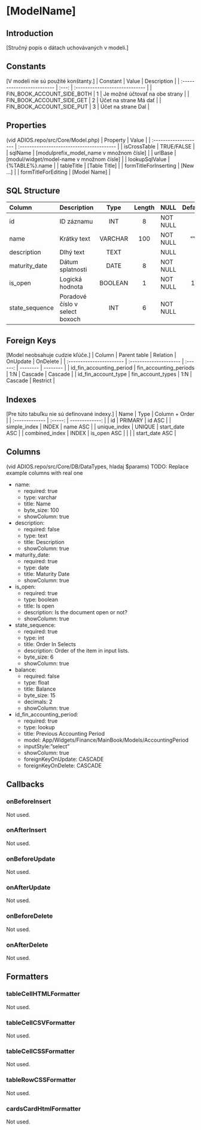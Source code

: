 # [ModelName]

## Introduction
[Stručný popis o dátach uchovávaných v modeli.]

## Constants
[V modeli nie sú použité konštanty.]
| Constant                   | Value | Description                    |
| :------------------------- | :---: | :----------------------------- |
| FIN_BOOK_ACCOUNT_SIDE_BOTH |   1   | Je možné účtovať na obe strany |
| FIN_BOOK_ACCOUNT_SIDE_GET  |   2   | Účet na strane Má dať          |
| FIN_BOOK_ACCOUNT_SIDE_PUT  |   3   | Účet na strane Dal             |

## Properties
(vid ADIOS.repo/src/Core/Model.php)
| Property              | Value                                     |
| :-------------------- | :---------------------------------------- |
| isCrossTable          | TRUE/FALSE                                |
| sqlName               | [modulprefix_model_name v množnom čísle]  |
| urlBase               | [modul/widget/model-name v množnom čísle] |
| lookupSqlValue        | {%TABLE%}.name                            |
| tableTitle            | [Table Title]                             |
| formTitleForInserting | [New …]                                   |
| formTitleForEditing   | [Model Name]                              |

## SQL Structure
| Column         | Description                    |  Type   | Length | NULL     | Default |
| :------------- | :----------------------------- | :-----: | :----: | :------- | :-----: |
| id             | ID záznamu                     |   INT   |   8    | NOT NULL |         |
| name           | Krátky text                    | VARCHAR |  100   | NOT NULL |   “”    |
| description    | Dlhý text                      |  TEXT   |        | NULL     |         |
| maturity_date  | Dátum splatnosti               |  DATE   |   8    | NOT NULL |         |
| is_open        | Logická hodnota                | BOOLEAN |   1    | NOT NULL |    1    |
| state_sequence | Poradové číslo v select boxoch |   INT   |   6    | NOT NULL |         |

## Foreign Keys
[Model neobsahuje cudzie kľúče.]
| Column                   | Parent table           | Relation | OnUpdate | OnDelete |
| :----------------------- | :--------------------- | :------: | -------- | -------- |
| id_fin_accounting_period | fin_accounting_periods |   1:N    | Cascade  | Cascade  |
| id_fin_account_type      | fin_account_types      |   1:N    | Cascade  | Restrict |

## Indexes
[Pre túto tabuľku nie sú definované indexy.]
| Name           |  Type   | Column + Order |
| :------------- | :-----: | -------------: |
| id             | PRIMARY |         id ASC |
| simple_index   |  INDEX  |       name ASC |
| unique_index   | UNIQUE  | start_date ASC |
| combined_index |  INDEX  |    is_open ASC |
|                |         | start_date ASC |

## Columns
(vid ADIOS.repo/src/Core/DB/DataTypes, hladaj $params)
TODO: Replace example columns with real one
* name:
  * required: true
  * type: varchar
  * title: Name
  * byte_size: 100
  * showColumn: true
* description:
  * required: false
  * type: text
  * title: Description
  * showColumn: true
* maturity_date:
  * required: true
  * type: date
  * title: Maturity Date
  * showColumn: true
* is_open:
  * required: true
  * type: boolean
  * title: Is open
  * description: Is the document open or not?
  * showColumn: true
* state_sequence:
  * required: true
  * type: int
  * title: Order In Selects
  * description: Order of the item in input lists.
  * byte_size: 6
  * showColumn: true
* balance:
  * required: false
  * type: float
  * title: Balance
  * byte_size: 15
  * decimals: 2
  * showColumn: true
* id_fin_accounting_period:
  * required: true
  * type: lookup
  * title: Previous Accounting Period
  * model: App/Widgets/Finance/MainBook/Models/AccountingPeriod
  * inputStyle:”select”
  * showColumn: true
  * foreignKeyOnUpdate: CASCADE
  * foreignKeyOnDelete: CASCADE

## Callbacks

### onBeforeInsert
Not used.

### onAfterInsert
Not used.

### onBeforeUpdate
Not used.

### onAfterUpdate
Not used.

### onBeforeDelete
Not used.

### onAfterDelete
Not used.

## Formatters

### tableCellHTMLFormatter
Not used.

### tableCellCSVFormatter
Not used.

### tableCellCSSFormatter
Not used.

### tableRowCSSFormatter
Not used.

### cardsCardHtmlFormatter
Not used.

